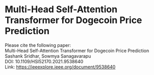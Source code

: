 # Multi-Head Self-Attention Transformer for Dogecoin Price Prediction

Please cite the following paper: <br/>
Multi-Head Self-Attention Transformer for Dogecoin Price Prediction <br/>
Sashank Sridhar, Sowmya Sanagavarapu <br/>
DOI: 10.1109/HSI52170.2021.9538640 <br/>
Link: https://ieeexplore.ieee.org/document/9538640
